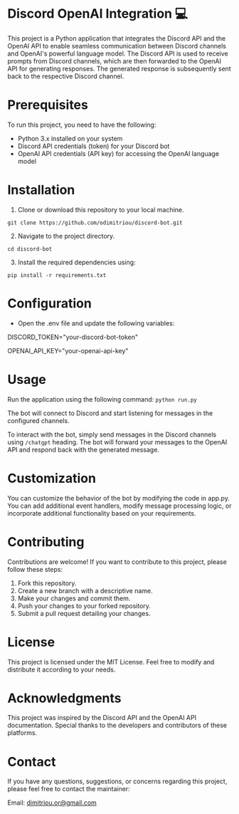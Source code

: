 # **Discord OpenAI Integration** 💻

This project is a Python application that integrates the Discord API and the OpenAI API to enable seamless communication between Discord channels and OpenAI's powerful language model. The Discord API is used to receive prompts from Discord channels, which are then forwarded to the OpenAI API for generating responses. The generated response is subsequently sent back to the respective Discord channel.

# **Prerequisites**

To run this project, you need to have the following:

- Python 3.x installed on your system
- Discord API credentials (token) for your Discord bot
- OpenAI API credentials (API key) for accessing the OpenAI language model

# **Installation**

1. Clone or download this repository to your local machine.

  `git clone https://github.com/odimitriou/discord-bot.git`

2. Navigate to the project directory.

  `cd discord-bot`

3. Install the required dependencies using:

  `pip install -r requirements.txt`

# **Configuration**

- Open the .env file and update the following variables:

DISCORD_TOKEN="your-discord-bot-token"

OPENAI_API_KEY="your-openai-api-key"

# **Usage**
Run the application using the following command:
`python run.py`

The bot will connect to Discord and start listening for messages in the configured channels.

To interact with the bot, simply send messages in the Discord channels using `/chatgpt` heading. The bot will forward your messages to the OpenAI API and respond back with the generated message.

# **Customization**
You can customize the behavior of the bot by modifying the code in app.py. You can add additional event handlers, modify message processing logic, or incorporate additional functionality based on your requirements.

# **Contributing**
Contributions are welcome! If you want to contribute to this project, please follow these steps:

1. Fork this repository.
2. Create a new branch with a descriptive name.
3. Make your changes and commit them.
4. Push your changes to your forked repository.
5. Submit a pull request detailing your changes.

# **License**
This project is licensed under the MIT License. Feel free to modify and distribute it according to your needs.

# **Acknowledgments**
This project was inspired by the Discord API and the OpenAI API documentation. Special thanks to the developers and contributors of these platforms.

# **Contact**
If you have any questions, suggestions, or concerns regarding this project, please feel free to contact the maintainer:

Email: dimitriou.or@gmail.com
